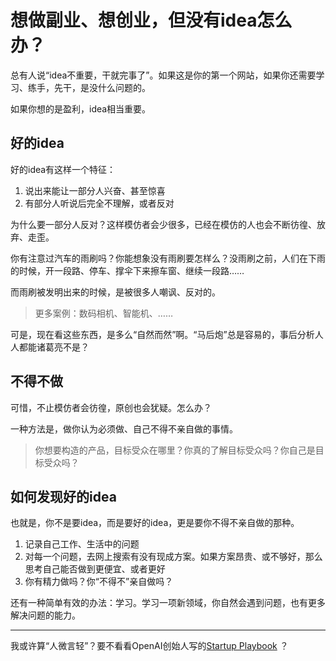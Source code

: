 # 想做副业、想创业，但没有idea怎么办？

总有人说“idea不重要，干就完事了”。如果这是你的第一个网站，如果你还需要学习、练手，先干，是没什么问题的。

如果你想的是盈利，idea相当重要。

## 好的idea

好的idea有这样一个特征：

1. 说出来能让一部分人兴奋、甚至惊喜
2. 有部分人听说后完全不理解，或者反对

为什么要一部分人反对？这样模仿者会少很多，已经在模仿的人也会不断彷徨、放弃、走歪。

你有注意过汽车的雨刷吗？你能想象没有雨刷要怎样么？没雨刷之前，人们在下雨的时候，开一段路、停车、撑伞下来擦车窗、继续一段路……

而雨刷被发明出来的时候，是被很多人嘲讽、反对的。

> 更多案例：数码相机、智能机、……

可是，现在看这些东西，是多么“自然而然”啊。“马后炮”总是容易的，事后分析人人都能诸葛亮不是？

## 不得不做

可惜，不止模仿者会彷徨，原创也会犹疑。怎么办？

一种方法是，做你认为必须做、自己不得不亲自做的事情。

> 你想要构造的产品，目标受众在哪里？你真的了解目标受众吗？你自己是目标受众吗？

## 如何发现好的idea

也就是，你不是要idea，而是要好的idea，更是要你不得不亲自做的那种。

1. 记录自己工作、生活中的问题
2. 对每一个问题，去网上搜索有没有现成方案。如果方案昂贵、或不够好，那么思考自己能否做到更便宜、或者更好
3. 你有精力做吗？你“不得不”亲自做吗？

还有一种简单有效的办法：学习。学习一项新领域，你自然会遇到问题，也有更多解决问题的能力。

---

我或许算“人微言轻”？要不看看OpenAI创始人写的[Startup Playbook](https://playbook.samaltman.com/) ？
